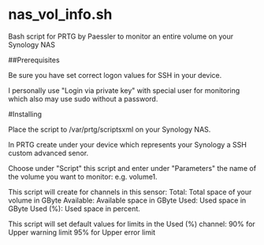 # nas_vol_info.sh
Bash script for PRTG by Paessler to monitor an entire volume on your Synology NAS

##Prerequisites

Be sure you have set correct logon values for SSH in your device.

I personally use "Login via private key" with special user for monitoring which also may use sudo without a password.

#Installing

Place the script to /var/prtg/scriptsxml on your Synology NAS.

In PRTG create under your device which represents your Synology a SSH custom advanced senor.

Choose under "Script" this script and enter under "Parameters" the name of the volume you want to monitor: e.g. volume1.

This script will create for channels in this sensor:
Total: Total space of your volume in GByte
Available: Available space in GByte
Used: Used space in GByte
Used (%): Used space in percent.

This script will set default values for limits in the Used (%) channel:
90% for Upper warning limit
95% for Upper error limit
